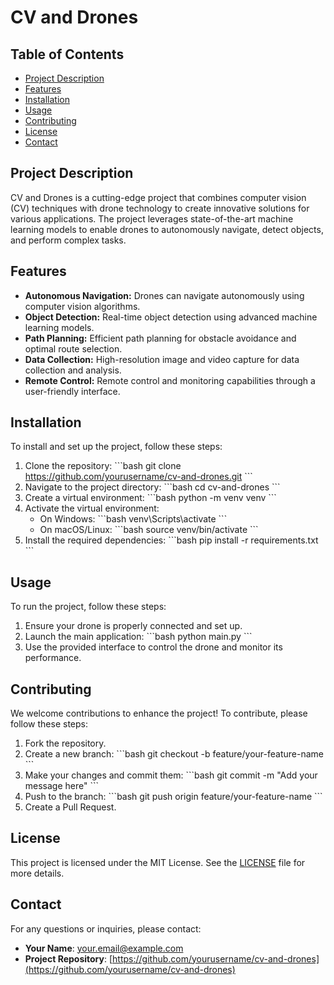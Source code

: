 
# CV and Drones

## Table of Contents
- [Project Description](#project-description)
- [Features](#features)
- [Installation](#installation)
- [Usage](#usage)
- [Contributing](#contributing)
- [License](#license)
- [Contact](#contact)

## Project Description
CV and Drones is a cutting-edge project that combines computer vision (CV) techniques with drone technology to create innovative solutions for various applications. The project leverages state-of-the-art machine learning models to enable drones to autonomously navigate, detect objects, and perform complex tasks.

## Features
- **Autonomous Navigation:** Drones can navigate autonomously using computer vision algorithms.
- **Object Detection:** Real-time object detection using advanced machine learning models.
- **Path Planning:** Efficient path planning for obstacle avoidance and optimal route selection.
- **Data Collection:** High-resolution image and video capture for data collection and analysis.
- **Remote Control:** Remote control and monitoring capabilities through a user-friendly interface.

## Installation
To install and set up the project, follow these steps:

1. Clone the repository:
   \`\`\`bash
   git clone https://github.com/yourusername/cv-and-drones.git
   \`\`\`
2. Navigate to the project directory:
   \`\`\`bash
   cd cv-and-drones
   \`\`\`
3. Create a virtual environment:
   \`\`\`bash
   python -m venv venv
   \`\`\`
4. Activate the virtual environment:
   - On Windows:
     \`\`\`bash
     venv\Scripts\activate
     \`\`\`
   - On macOS/Linux:
     \`\`\`bash
     source venv/bin/activate
     \`\`\`
5. Install the required dependencies:
   \`\`\`bash
   pip install -r requirements.txt
   \`\`\`

## Usage
To run the project, follow these steps:

1. Ensure your drone is properly connected and set up.
2. Launch the main application:
   \`\`\`bash
   python main.py
   \`\`\`
3. Use the provided interface to control the drone and monitor its performance.

## Contributing
We welcome contributions to enhance the project! To contribute, please follow these steps:

1. Fork the repository.
2. Create a new branch:
   \`\`\`bash
   git checkout -b feature/your-feature-name
   \`\`\`
3. Make your changes and commit them:
   \`\`\`bash
   git commit -m "Add your message here"
   \`\`\`
4. Push to the branch:
   \`\`\`bash
   git push origin feature/your-feature-name
   \`\`\`
5. Create a Pull Request.

## License
This project is licensed under the MIT License. See the [LICENSE](LICENSE) file for more details.

## Contact
For any questions or inquiries, please contact:
- **Your Name**: [your.email@example.com](mailto:your.email@example.com)
- **Project Repository**: [https://github.com/yourusername/cv-and-drones](https://github.com/yourusername/cv-and-drones)
